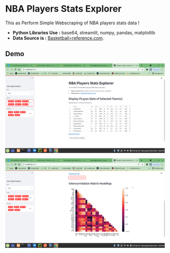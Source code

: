 # NBA Players Stats Explorer

This as Perform Simple Webscraping of NBA players stats data !
* **Python Libraries Use :** base64, streamlit, numpy, pandas, matplotlib
* **Data Source is :** [Basketball=reference.com](https://www.basketball-reference.com/).

## Demo

<p>
  <img src="img1.png">
</p>
<p>
  <img src="img2.png">
</p>
